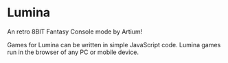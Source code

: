# Lumina
An retro 8BIT Fantasy Console mode by Artium!

Games for Lumina can be written in simple JavaScript code. Lumina games run in the browser of any PC or mobile device.
